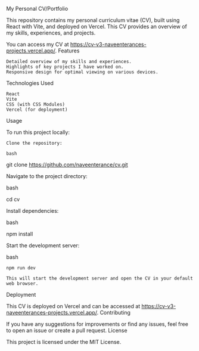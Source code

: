 My Personal CV/Portfolio

This repository contains my personal curriculum vitae (CV), built using React with Vite, and deployed on Vercel. This CV provides an overview of my skills, experiences, and projects.

You can access my CV at https://cv-v3-naveenterances-projects.vercel.app/.
Features

    Detailed overview of my skills and experiences.
    Highlights of key projects I have worked on.
    Responsive design for optimal viewing on various devices.

Technologies Used

    React
    Vite
    CSS (with CSS Modules)
    Vercel (for deployment)

Usage

To run this project locally:

    Clone the repository:

    bash

git clone https://github.com/naveenterance/cv.git

Navigate to the project directory:

bash

cd cv

Install dependencies:

bash

npm install

Start the development server:

bash

    npm run dev

    This will start the development server and open the CV in your default web browser.

Deployment

This CV is deployed on Vercel and can be accessed at https://cv-v3-naveenterances-projects.vercel.app/.
Contributing

If you have any suggestions for improvements or find any issues, feel free to open an issue or create a pull request.
License

This project is licensed under the MIT License.

